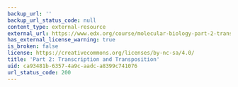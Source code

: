```yaml
---
backup_url: ''
backup_url_status_code: null
content_type: external-resource
external_url: https://www.edx.org/course/molecular-biology-part-2-transcription-and-transposition
has_external_license_warning: true
is_broken: false
license: https://creativecommons.org/licenses/by-nc-sa/4.0/
title: 'Part 2: Transcription and Transposition'
uid: ca93481b-6357-4a9c-aadc-a8399c741076
url_status_code: 200
---
```

